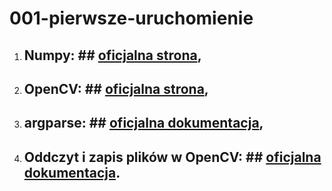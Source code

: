 # 001-pierwsze-uruchomienie

1. ## Numpy: ## [oficjalna strona](https://numpy.org/),  
2. ## OpenCV: ## [oficjalna strona](https://opencv.org/),  
3. ## argparse: ## [oficjalna dokumentacja](https://docs.python.org/3.9/library/argparse.html),  
4. ## Oddczyt i zapis plików w OpenCV: ## [oficjalna dokumentacja](https://docs.opencv.org/4.x/d4/da8/group__imgcodecs.html). 
